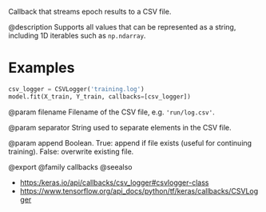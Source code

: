 Callback that streams epoch results to a CSV file.

@description
Supports all values that can be represented as a string,
including 1D iterables such as `np.ndarray`.

# Examples
```python
csv_logger = CSVLogger('training.log')
model.fit(X_train, Y_train, callbacks=[csv_logger])
```

@param filename
Filename of the CSV file, e.g. `'run/log.csv'`.

@param separator
String used to separate elements in the CSV file.

@param append
Boolean. True: append if file exists (useful for continuing
training). False: overwrite existing file.

@export
@family callbacks
@seealso
+ <https:/keras.io/api/callbacks/csv_logger#csvlogger-class>
+ <https://www.tensorflow.org/api_docs/python/tf/keras/callbacks/CSVLogger>
